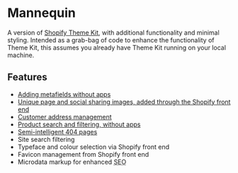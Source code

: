 # Mannequin
A version of [Shopify Theme Kit](https://shopify.github.io/themekit/), with additional functionality and minimal styling. Intended as a grab-bag of code to enhance the functionality of Theme Kit, this assumes you already have Theme Kit running on your local machine.

## Features

- [Adding metafields without apps](https://finetunepartners.com/insights/metafields-in-shopify-without-apps/)
- [Unique page and social sharing images, added through the Shopify front end](https://finetunepartners.com/insights/page-specific-images-in-shopify/)
- [Customer address management](https://finetunepartners.com/insights/managing-user-addresses-in-shopify/)
- [Product search and filtering, without apps](https://finetunepartners.com/insights/product-filtering-in-shopify-without-apps/)
- [Semi-intelligent 404 pages](https://finetunepartners.com/insights/improving-your-shopify-404-page/)
- Site search filtering
- Typeface and colour selection via Shopify front end
- Favicon management from Shopify front end
- Microdata markup for enhanced <abbr title="Search Engine Optimisation">SEO</abbr>
